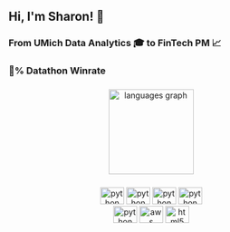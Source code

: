 
<h2 align="left">Hi, I'm Sharon! 👋 </h2>

###

<h3 align="left"> From UMich Data Analytics 🎓 to FinTech PM 📈 </h3>
<h3 align="left"> 💯% Datathon Winrate </h3>

###

<div align="center">
  <img src="https://github-readme-stats.vercel.app/api/top-langs?locale=en&hide_title=false&layout=compact&card_width=320&langs_count=5&theme=dracula&hide_border=false&username=sharonma1218" height="150" alt="languages graph"  />
</div>

###

<div align="center">
  <img src="https://cdn.jsdelivr.net/gh/devicons/devicon@latest/icons/r/r-original.svg" height="30" width="42" alt="python logo" />
  <img src="https://cdn.jsdelivr.net/gh/devicons/devicon@latest/icons/sqldeveloper/sqldeveloper-original.svg" height="30" width="42" alt="python logo" />
  <img src="https://cdn.jsdelivr.net/gh/devicons/devicon/icons/python/python-original.svg" height="30" width="42" alt="python logo"  />
  <img src="https://cdn.jsdelivr.net/gh/devicons/devicon@latest/icons/matlab/matlab-original.svg" height="30" width="42" alt="python logo" />  
</div>

<div align="center">
  <img src="https://cdn.jsdelivr.net/gh/devicons/devicon@latest/icons/stata/stata-original-wordmark.svg" height="30" width="42" alt="python logo" />
  <img src="https://cdn.jsdelivr.net/gh/devicons/devicon@latest/icons/amazonwebservices/amazonwebservices-original-wordmark.svg" height="30" width="42" alt="aws logo"  />
  <img src="https://cdn.jsdelivr.net/gh/devicons/devicon/icons/html5/html5-original.svg" height="30" width="42" alt="html5 logo"  />     
</div>

